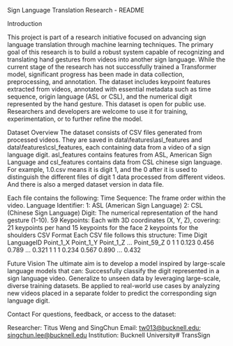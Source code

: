 Sign Language Translation Research - README


Introduction

This project is part of a research initiative focused on advancing sign language translation through machine learning techniques. 
The primary goal of this research is to build a robust system capable of recognizing and translating hand gestures from videos into another sign language.
While the current stage of the research has not successfully trained a Transformer model, significant progress has been made in data collection, preprocessing, and annotation. 
The dataset includes keypoint features extracted from videos, annotated with essential metadata such as time sequence, origin language (ASL or CSL), and the numerical digit represented by the hand gesture.
This dataset is open for public use. Researchers and developers are welcome to use it for training, experimentation, or to further refine the model.

Dataset Overview
The dataset consists of CSV files generated from processed videos. 
They are saved in data\features\asl_features and data\features\csl_features, each containing data from a video of a sign language digit.
asl_features contains features from ASL, American Sign Language and csl_features contains data from CSL chinese sign language.
For example, 1.0.csv means it is digit 1, and the 0 after it is used to distinguish the different files of digit 1 data processed from different videos.
And there is also a merged dataset version in data file.

Each file contains the following:
Time Sequence: The frame order within the video.
Language Identifier:
1: ASL (American Sign Language)
2: CSL (Chinese Sign Language)
Digit: The numerical representation of the hand gesture (1-10).
59 Keypoints: Each with 3D coordinates (X, Y, Z), covering:
21 keypoints per hand
15 keypoints for the face
2 keypoints for the shoulders
CSV Format
Each CSV file follows this structure:
Time	Digit	LanguageID	Point_1_X	Point_1_Y	Point_1_Z	...	Point_59_Z
0	1	1	0.123	0.456	0.789	...	0.321
1	1	1	0.234	0.567	0.890	...	0.432

Future Vision
The ultimate aim is to develop a model inspired by large-scale language models that can:
Successfully classify the digit represented in a sign language video.
Generalize to unseen data by leveraging large-scale, diverse training datasets.
Be applied to real-world use cases by analyzing new videos placed in a separate folder to predict the corresponding sign language digit.

Contact
For questions, feedback, or access to the dataset:

Researcher: Titus Weng and SingChun
Email: tw013@bucknell.edu; singchun.lee@bucknell.edu 
Institution: Bucknell University# TransSign